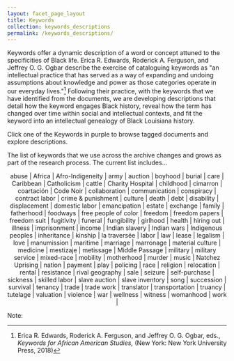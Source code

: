 ```yaml
---
layout: facet_page_layout
title: Keywords
collection: keywords_descriptions
permalink: /keywords_descriptions/
---
```


Keywords offer a dynamic description of a word or concept attuned to the specificities of Black life. Erica R. Edwards, Roderick A. Ferguson, and Jeffrey O. G. Ogbar describe the exercise of cataloguing keywords as "an intellectual practice that has served as a way of expanding and undoing assumptions about knowledge and power as those categories operate in our everyday lives."[^1] Following their practice, with the keywords that we have identified from the documents, we are developing descriptions that detail how the keyword engages Black history, reveal how the term has changed over time within social and intellectual contexts, and fit the keyword into an intellectual genealogy of Black Louisiana history.

Click one of the Keywords in purple to browse tagged documents and explore descriptions.

The list of keywords that we use across the archive changes and grows as part of the research process. The current list includes…

<div style="text-align: center;">

abuse | Africa | Afro-Indigeneity | army | auction | boyhood | burial | care | Caribbean | Catholicism | cattle | Charity Hospital | childhood | cimarron | coartación | Code Noir | collaboration | communication | conspiracy | contract labor | crime & punishment | culture | death | debt | disability | displacement | domestic labor | emancipation | estate | exchange | family | fatherhood | foodways | free people of color | freedom | freedom papers | freedom suit | fugitivity | funeral | fungibility | girlhood | health | hiring out | illness | imprisonment | income | Indian slavery | Indian wars | Indigenous peoples | inheritance | kinship | la traversée | labor | law | lease | legalism | love | manumission | maritime | marriage | marronage | material culture | medicine | mestizaje | metissage | Middle Passage | military | military service | mixed-race | mobility | motherhood | murder | music | Natchez Uprising | nation | payment | play | policing | race | religion | relocation | rental | resistance | rival geography | sale | seizure | self-purchase | sickness | skilled labor | slave auction | slave inventory | song | succession | survival | tenancy | trade | trade work | translator | transportation | truancy | tutelage | valuation | violence | war | wellness | witness | womanhood | work |

</div>
  
  
  
Note:  
[^1]: Erica R. Edwards, Roderick A. Ferguson, and Jeffrey O. G. Ogbar, eds., *Keywords for African American Studies,* (New York: New York University Press, 2018)